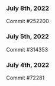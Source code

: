 ### July 8th, 2022

Commit #252200

### July 5th, 2022

Commit #314353


### July 4th, 2022

Commit #72281
